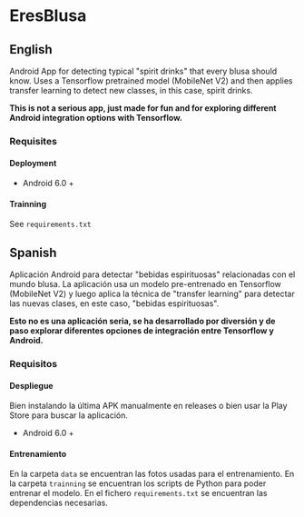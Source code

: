 # EresBlusa

## English
Android App for detecting typical "spirit drinks" that every blusa should know. Uses a Tensorflow pretrained model (MobileNet V2) and then applies transfer learning to detect new classes, in this case, spirit drinks. 

**This is not a serious app, just made for fun and for exploring different Android integration options with Tensorflow.**

### Requisites

#### Deployment 

 * Android 6.0 +

#### Trainning

See ```requirements.txt``` 
 
## Spanish
Aplicación Android para detectar "bebidas espirituosas" relacionadas con el mundo blusa. La aplicación usa un modelo pre-entrenado en Tensorflow (MobileNet V2) y luego aplica la técnica de "transfer learning" para detectar las nuevas clases, en este caso,  "bebidas espirituosas". 

**Esto no es una aplicación seria, se ha desarrollado por diversión y de paso explorar diferentes opciones de integración entre Tensorflow y Android.**

### Requisitos

#### Despliegue 

 Bien instalando la última APK manualmente en releases o bien usar la Play Store para buscar la aplicación. 

 * Android 6.0 +

#### Entrenamiento
En la carpeta ```data``` se encuentran las fotos usadas para el entrenamiento. En la carpeta ```trainning``` se encuentran los scripts de Python para poder entrenar el modelo. En el fichero ```requirements.txt``` se encuentran las dependencias necesarias. 
